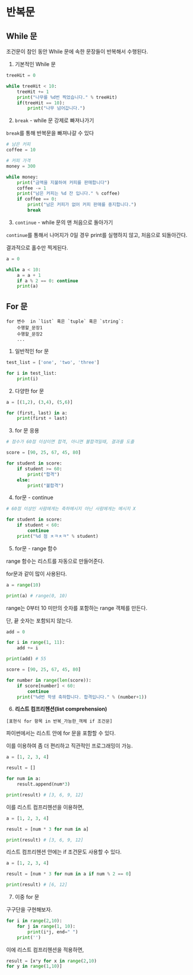 # 반복문

## While 문

조건문이 참인 동안 While 문에 속한 문장들이 반복해서 수행된다.

1. 기본적인 While 문

```py
treeHit = 0

while treeHit < 10:
    treeHit += 1
    print("나무를 %d번 찍었습니다." % treeHit)
    if(treeHit == 10):
        print("나무 넘어갑니다.")
```

2. `break` - while 문 강제로 빠져나가기

`break`를 통해 반복문을 빠져나갈 수 있다

```py
# 남은 커피
coffee = 10

# 커피 가격
money = 300

while money:
    print("금액을 지불하여 커피를 판매합니다")
    coffee -= 1
    print("남은 커피는 %d 잔 입니다." % coffee)
    if coffee == 0:
        print("남은 커피가 없어 커피 판매를 중지합니다.")
        break
```

3. `continue` - while 문의 맨 처음으로 돌아가기

`continue`를 통해서 나머지가 0일 경우 print를 실행하지 않고, 처음으로 되돌아간다.

결과적으로 홀수만 찍게된다.

```py
a = 0

while a < 10:
    a = a + 1
    if a % 2 == 0: continue
    print(a)
```

## For 문

```
for 변수  in `list` 혹은 `tuple` 혹은 `string`:
    수행할_문장1
    수행할_문장2
    ...
```

1. 일반적인 for 문

```py
test_list = ['one', 'two', 'three']

for i in test_list:
    print(i)
```

2. 다양한 for 문

```py
a = [(1,2), (3,4), (5,6)]

for (first, last) in a:
    print(first + last)
```

3. for 문 응용

```py
# 점수가 60점 이상이면 합격, 아니면 불합격일때, 결과를 도출

score = [90, 25, 67, 45, 80]

for student in score:
    if student >= 60:
        print("합격")
    else:
        print("불합격")
```

4. for문 - continue

```py
# 60점 이상인 사람에게는 축하메시지 아닌 사람에게는 메시지 X

for student in score:
    if student < 60:
        continue
    print("%d 점 ㅊㅋㅊㅋ" % student)
```

5. for문 - range 함수

range 함수는 리스트를 자동으로 만들어준다.

for문과 같이 많이 사용된다.

```py
a = range(10)

print(a) # range(0, 10)
```

range는 0부터 10 미만의 숫자를 포함하는 range 객체를 만든다.

단, 끝 숫자는 포함되지 않는다.

```py
add = 0

for i in range(1, 11):
    add += i

print(add) # 55
```

```py
score = [90, 25, 67, 45, 80]

for number in range(len(score)):
    if score[number] < 60:
        continue
    print("%d번 학생 축하합니다. 합격입니다." % (number+1))
```

6. **리스트 컴프리헨션(list comprehension)**

```
[표현식 for 항목 in 반복_가능한_객체 if 조건문]
```

파이썬에서는 리스트 안에 for 문을 포함할 수 있다.

이를 이용하여 좀 더 편리하고 직관적인 프로그래밍이 가능.

```py
a = [1, 2, 3, 4]

result = []

for num in a:
    result.append(num*3)

print(result) # [3, 6, 9, 12]
```

이를 리스트 컴프리헨션을 이용하면,

```py
a = [1, 2, 3, 4]

result = [num * 3 for num in a]

print(result) # [3, 6, 9, 12]
```

리스트 컴프리헨션 안에는 if 조건문도 사용할 수 있다.

```py
a = [1, 2, 3, 4]

result = [num * 3 for num in a if num % 2 == 0]

print(result) # [6, 12]
```

7. 이중 for 문

구구단을 구현해보자.

```py
for i in range(2,10):
    for j in range(1, 10):
        print(i*j, end=" ")
    print('')
```

이에 리스트 컴프리헨션을 적용하면,

```py
result = [x*y for x in range(2,10)
for y in range(1,10)]
```
